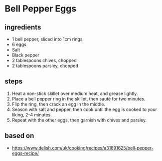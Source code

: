 # Bell Pepper Eggs

## ingredients

- 1 bell pepper, sliced into 1cm rings
- 6 eggs
- Salt
- Black pepper
- 2 tablespoons chives, chopped
- 2 tablespoons parsley, chopped

## steps

1. Heat a non-stick skillet over medium heat, and grease lightly.
2. Place a bell pepper ring in the skillet, then sauté for two minutes.
3. Flip the ring, then crack an egg in the middle.
4. Season with salt and pepper, then cook until the egg is cooked to your liking, 2-4 minutes.
5. Repeat with the other eggs, then garnish with chives and parsley.

## based on

- https://www.delish.com/uk/cooking/recipes/a31891625/bell-pepper-eggs-recipe/
